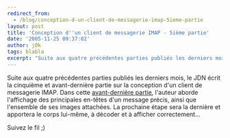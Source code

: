 ```yaml
---
redirect_from:
  - /blog/conception-d-un-client-de-messagerie-imap-5ieme-partie
layout: post
title: 'Conception d''un client de messagerie IMAP - 5ième partie'
date: '2005-11-25 09:37:02'
author: j0k
tags: blabla
excerpt: "Suite aux quatre précédentes parties publiés les derniers mois, le JDN écrit la cinquième et avant-dernière partie sur la conception d'un client de messagerie IMAP.     \nDans cette [avant-dernière partie](http://developpeur.journaldunet.com/tutoriel/php/051125-php-email-imap-lecteur-5-entetes.shtml), l'auteur aborde l'affichage des principales en-têtes      …"
---
```


Suite aux quatre précédentes parties publiés les derniers mois, le JDN écrit la cinquième et avant-dernière partie sur la conception d'un client de messagerie IMAP.
Dans cette [avant-dernière partie](http://developpeur.journaldunet.com/tutoriel/php/051125-php-email-imap-lecteur-5-entetes.shtml), l'auteur aborde l'affichage des principales en-têtes d'un message précis, ainsi que l'ensemble de ses images attachées.   La prochaine étape sera la dernière et apportera le corps lui-même, à décoder et à afficher correctement...

Suivez le fil ;)
